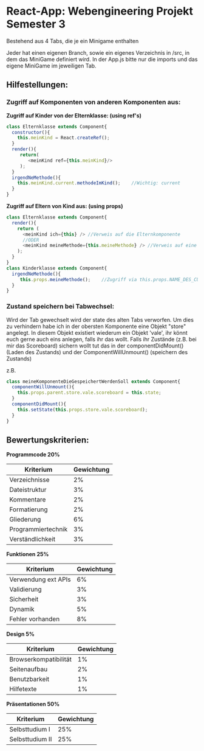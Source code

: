 # React-App: Webengineering Projekt Semester 3

Bestehend aus 4 Tabs, die je ein Minigame enthalten

Jeder hat einen eigenen Branch, sowie ein eigenes Verzeichnis in /src, in dem das MiniGame definiert wird. 
In der App.js bitte nur die imports und das eigene MiniGame im jeweiligen Tab.

## Hilfestellungen:

### Zugriff auf Komponenten von anderen Komponenten aus:

**Zugriff auf Kinder von der Elternklasse:   (using ref's)**

```javascript
class Elternklasse extends Component{
  constructor(){
    this.meinKind = React.createRef();
  }
  render(){
     return(
        <meinKind ref={this.meinKind}/>
     );
  }
  irgendNeMethode(){
    this.meinKind.current.methodeImKind();    //Wichtig: current
  }
}
```

**Zugriff auf Eltern von Kind aus:    (using props)**

```javascript
class Elternklasse extends Component{
  render(){
    return (
      <meinKind ich={this} /> //Verweis auf die Elternkomponente
      //ODER
      <meinKind meineMethode={this.meineMethode} /> //Verweis auf eine Methode der Elternklasse
    );
  }
}
class Kinderklasse extends Component{
  irgendNeMethode(){
     this.props.meineMethode();    //Zugriff via this.props.NAME_DES_CUSTOM_ATTRIBUTS
  }
}
```
### Zustand speichern bei Tabwechsel:

Wird der Tab gewechselt wird der state des alten Tabs verworfen.
Um dies zu verhindern habe ich in der obersten Komponente eine Objekt "store" angelegt. In diesem Objekt existiert wiederum ein Objekt 'vale', ihr könnt euch gerne auch eins anlegen, falls ihr das wollt.
Falls ihr Zustände (z.B. bei mir das Scoreboard) sichern wollt tut das in der componentDidMount() (Laden des Zustands) und der ComponentWillUnmount() (speichern des Zustands)

z.B.
```javascript
class meineKomponenteDieGespeichertWerdenSoll extends Component{
  componentWillUnmount(){
    this.props.parent.store.vale.scoreboard = this.state;
  }
  componentDidMount(){
    this.setState(this.props.store.vale.scoreboard);
  }
}
```

## Bewertungskriterien:

**Programmcode		20%**

| Kriterium | Gewichtung |
|-----------|------------|
|Verzeichnisse|2%|
|Dateistruktur|			3%|
|Kommentare|			2%|
|Formatierung|			2%|
|Gliederung|			6%|
|Programmiertechnik|	3%|
|Verständlichkeit|		3%|

**Funktionen			25%**

| Kriterium | Gewichtung |
|-----------|------------|
|Verwendung ext APIs|	6%|
|Validierung|	3%|
|Sicherheit|3%|
|Dynamik|				5%|
|Fehler vorhanden	|	8%|

**Design				5%**

| Kriterium | Gewichtung |
|-----------|------------|
|Browserkompatibilität|	1%|
|Seitenaufbau|			2%|
|Benutzbarkeit|			1%|
|Hilfetexte|				1%|

**Präsentationen		50%**

| Kriterium | Gewichtung |
|-----------|------------|
|Selbsttudium I|			25%|
|Selbsttudium II|		25%|

